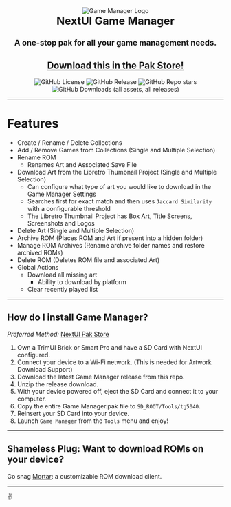 <div align="center">
    <img src=".github/resources/game_manager_logo.png" width="auto" alt="Game Manager Logo">
<h3 style="font-size: 25px; margin-top:0px; padding-top: 0px;">
    NextUI Game Manager
</h3>

<h4 style="font-size: 18px;">
A one-stop pak for all your game management needs.
</h4>

## [Download this in the Pak Store!](https://github.com/UncleJunVIP/nextui-pak-store)

![GitHub License](https://img.shields.io/github/license/UncleJunVip/nextui-game-manager?style=for-the-badge&color=007C77)
![GitHub Release](https://img.shields.io/github/v/release/UncleJunVIP/nextui-game-manager?sort=semver&style=for-the-badge&color=007C77)
![GitHub Repo stars](https://img.shields.io/github/stars/UncleJunVip/nextui-game-manager?style=for-the-badge&color=007C77)
![GitHub Downloads (all assets, all releases)](https://img.shields.io/github/downloads/UncleJunVIP/nextui-game-manager/total?style=for-the-badge&label=Total%20Downloads&color=007C77)


</div>

---

# Features

- Create / Rename / Delete Collections
- Add / Remove Games from Collections (Single and Multiple Selection)
- Rename ROM
    - Renames Art and Associated Save File
- Download Art from the Libretro Thumbnail Project (Single and Multiple Selection)
    - Can configure what type of art you would like to download in the Game Manager Settings
    - Searches first for exact match and then uses `Jaccard Similarity` with a configurable threshold
    - The Libretro Thumbnail Project has Box Art, Title Screens, Screenshots and Logos
- Delete Art (Single and Multiple Selection)
- Archive ROM (Places ROM and Art if present into a hidden folder)
- Manage ROM Archives (Rename archive folder names and restore archived ROMs)
- Delete ROM (Deletes ROM file and associated Art)
- Global Actions
    - Download all missing art
        - Ability to download by platform
    - Clear recently played list

---

## How do I install Game Manager?

*Preferred Method:* [NextUI Pak Store](https://github.com/UncleJunVIP/nextui-pak-store)

1. Own a TrimUI Brick or Smart Pro and have a SD Card with NextUI configured.
2. Connect your device to a Wi-Fi network. (This is needed for Artwork Download Support)
3. Download the latest Game Manager release from this repo.
4. Unzip the release download.
5. With your device powered off, eject the SD Card and connect it to your computer.
6. Copy the entire Game Manager.pak file to `SD_ROOT/Tools/tg5040`.
7. Reinsert your SD Card into your device.
8. Launch `Game Manager` from the `Tools` menu and enjoy!

---

## Shameless Plug: Want to download ROMs on your device?

Go snag [Mortar](https://github.com/UncleJunVIP/Mortar): a customizable ROM download client.

---

✌️
